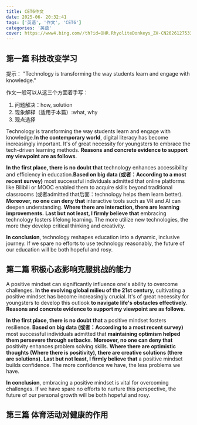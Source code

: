 ```yaml
---
title: CET6作文
date: 2025-06- 20:32:41
tags: ['英语', '作文', 'CET6']
categories: '英语'
cover: https://www4.bing.com//th?id=OHR.RhyoliteDonkeys_ZH-CN2626127533_1920x1080.jpg&rf=LaDigue_1920x1080.jpg&pid=hp
---
```


## 第一篇 科技改变学习

提示：
"Technology is transforming the way students learn and engage with knowledge."

作文一般可以从这三个方面着手写：

1. 问题解决：how, solution
2. 现象解释（适用于本篇）:what, why
3. 观点选择

Technology is transforming the way students learn and engage with knowledge.**In the contemporary world**, digital literacy has become increasingly important. It's of great necessity for youngsters to embrace the tech-driven learning methods. **Reasons and concrete evidence to support my viewpoint are as follows**.

**In the first place, there is no doubt that** technology enhances accessibility and efficiency in education.**Based on big data (或者：According to a most recent survey)** most successful individuals admitted that online platforms like Bilibili or MOOC enabled them to acquire skills beyond traditional classrooms (或者admitted that后面：technology helps them learn better). **Moreover, no one can deny that** interactive tools such as VR and AI can deepen understanding. **Where there are interaction, there are learning improvements.** **Last but not least, I firmly believe that** embracing technology fosters lifelong learning. The more utilize new technologies, the more they develop critical thinking and creativity.

**In conclusion**, technology reshapes education into a dynamic, inclusive journey. If we spare no efforts to use technology reasonably, the future of our education will be both hopeful and rosy.

## 第二篇 积极心态影响克服挑战的能力

A positive mindset can significantly influence one's ability to overcome challenges. **In the evolving global milieu of the 21st century,** cultivating a positive mindset has become increasingly crucial. It's of great necessity for youngsters to develop this outlook **to navigate life's obstacles effectively**. **Reasons and concrete evidence to support my viewpoint are as follows**.

**In the first place, there is no doubt that** a positive mindset fosters resilience. **Based on big data (或者：According to a most recent survey)** most successful individuals admitted that **maintaining optimism helped them persevere through setbacks**. **Moreover, no one can deny that** positivity enhances problem solving skills. **Where there are optimistic thoughts (Where there is positivity), there are creative solutions (there are solutions).** **Last but not least, I firmly believe that** a positive mindset builds confidence. The more confidence we have, the less problems we have.

**In conclusion**, embracing a positive mindset is vital for overcoming challenges. If we have spare no efforts to nurture this perspective, the future of our personal growth will be both hopeful and rosy.

## 第三篇 体育活动对健康的作用

